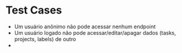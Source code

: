 # Test Cases

- Um usuário anônimo não pode acessar nenhum endpoint
- Um usuário logado não pode acessar/editar/apagar dados (tasks, projects, labels) de outro
-
